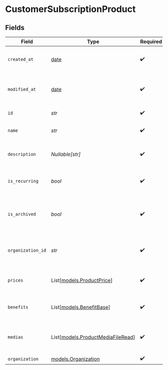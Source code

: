 # CustomerSubscriptionProduct


## Fields

| Field                                                                  | Type                                                                   | Required                                                               | Description                                                            |
| ---------------------------------------------------------------------- | ---------------------------------------------------------------------- | ---------------------------------------------------------------------- | ---------------------------------------------------------------------- |
| `created_at`                                                           | [date](https://docs.python.org/3/library/datetime.html#date-objects)   | :heavy_check_mark:                                                     | Creation timestamp of the object.                                      |
| `modified_at`                                                          | [date](https://docs.python.org/3/library/datetime.html#date-objects)   | :heavy_check_mark:                                                     | Last modification timestamp of the object.                             |
| `id`                                                                   | *str*                                                                  | :heavy_check_mark:                                                     | The ID of the product.                                                 |
| `name`                                                                 | *str*                                                                  | :heavy_check_mark:                                                     | The name of the product.                                               |
| `description`                                                          | *Nullable[str]*                                                        | :heavy_check_mark:                                                     | The description of the product.                                        |
| `is_recurring`                                                         | *bool*                                                                 | :heavy_check_mark:                                                     | Whether the product is a subscription tier.                            |
| `is_archived`                                                          | *bool*                                                                 | :heavy_check_mark:                                                     | Whether the product is archived and no longer available.               |
| `organization_id`                                                      | *str*                                                                  | :heavy_check_mark:                                                     | The ID of the organization owning the product.                         |
| `prices`                                                               | List[[models.ProductPrice](../models/productprice.md)]                 | :heavy_check_mark:                                                     | List of prices for this product.                                       |
| `benefits`                                                             | List[[models.BenefitBase](../models/benefitbase.md)]                   | :heavy_check_mark:                                                     | List of benefits granted by the product.                               |
| `medias`                                                               | List[[models.ProductMediaFileRead](../models/productmediafileread.md)] | :heavy_check_mark:                                                     | List of medias associated to the product.                              |
| `organization`                                                         | [models.Organization](../models/organization.md)                       | :heavy_check_mark:                                                     | N/A                                                                    |